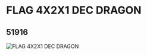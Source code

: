 # FLAG 4X2X1 DEC DRAGON
## 51916
![FLAG 4X2X1 DEC DRAGON](https://lc-www-live-s.legocdn.com/media/bricks/5/2/4252462.jpg)